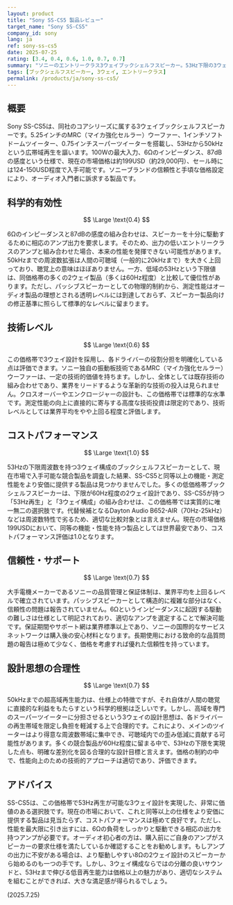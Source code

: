 ```yaml
---
layout: product
title: "Sony SS-CS5 製品レビュー"
target_name: "Sony SS-CS5"
company_id: sony
lang: ja
ref: sony-ss-cs5
date: 2025-07-25
rating: [3.4, 0.4, 0.6, 1.0, 0.7, 0.7]
summary: "ソニーのエントリークラス3ウェイブックシェルフスピーカー。53Hz下限の3ウェイ設計をこの価格帯で実現した競争力のある製品"
tags: [ブックシェルフスピーカー, 3ウェイ, エントリークラス]
permalink: /products/ja/sony-ss-cs5/
---
```


## 概要

Sony SS-CS5は、同社のコアシリーズに属する3ウェイブックシェルフスピーカーです。5.25インチのMRC（マイカ強化セルラー）ウーファー、1インチソフトドームツイーター、0.75インチスーパーツイーターを搭載し、53Hzから50kHzという広帯域再生を謳います。100Wの最大入力、6Ωのインピーダンス、87dBの感度という仕様で、現在の市場価格は約199USD（約29,000円）、セール時には124-150USD程度で入手可能です。ソニーブランドの信頼性と手頃な価格設定により、オーディオ入門者に訴求する製品です。

## 科学的有効性

$$ \Large \text{0.4} $$

6Ωのインピーダンスと87dBの感度の組み合わせは、スピーカーを十分に駆動するために相応のアンプ出力を要求します。そのため、出力の低いエントリークラスのアンプと組み合わせた場合、本来の性能を発揮できない可能性があります。50kHzまでの周波数拡張は人間の可聴域（一般的に20kHzまで）を大きく上回っており、聴覚上の意味はほぼありません。一方、低域の53Hzという下限値は、同価格帯の多くの2ウェイ製品（多くは60Hz程度）と比較して優位性があります。ただし、パッシブスピーカーとしての物理的制約から、測定性能はオーディオ製品の理想とされる透明レベルには到達しておらず、スピーカー製品向けの修正基準に照らして標準的なレベルに留まります。

## 技術レベル

$$ \Large \text{0.6} $$

この価格帯で3ウェイ設計を採用し、各ドライバーの役割分担を明確化している点は評価できます。ソニー独自の振動板技術であるMRC（マイカ強化セルラー）ウーファーは、一定の技術的価値を持ちます。しかし、全体としては既存技術の組み合わせであり、業界をリードするような革新的な技術の投入は見られません。クロスオーバーやエンクロージャーの設計も、この価格帯では標準的な水準です。測定性能の向上に直接的に寄与する高度な技術投資は限定的であり、技術レベルとしては業界平均をやや上回る程度と評価します。

## コストパフォーマンス

$$ \Large \text{1.0} $$

53Hzの下限周波数を持つ3ウェイ構成のブックシェルフスピーカーとして、現在市場で入手可能な競合製品を調査した結果、SS-CS5と同等以上の機能・測定性能をより安価に提供する製品は見つかりませんでした。多くの低価格帯ブックシェルフスピーカーは、下限が60Hz程度の2ウェイ設計であり、SS-CS5が持つ「53Hz再生」と「3ウェイ構成」の組み合わせは、この価格帯では実質的に唯一無二の選択肢です。代替候補となるDayton Audio B652-AIR（70Hz-25kHz）などは周波数特性で劣るため、適切な比較対象とは言えません。現在の市場価格199USDにおいて、同等の機能・性能を持つ製品としては世界最安であり、コストパフォーマンス評価は1.0となります。

## 信頼性・サポート

$$ \Large \text{0.7} $$

大手電機メーカーであるソニーの品質管理と保証体制は、業界平均を上回るレベルで確立されています。パッシブスピーカーとして構造的に複雑な部分はなく、信頼性の問題は報告されていません。6Ωというインピーダンスに起因する駆動の難しさは仕様として明記されており、適切なアンプを選定することで解決可能です。保証期間やサポート網は業界標準以上であり、ソニーの国際的なサービスネットワークは購入後の安心材料となります。長期使用における致命的な品質問題の報告は極めて少なく、価格を考慮すれば優れた信頼性を持っています。

## 設計思想の合理性

$$ \Large \text{0.7} $$

50kHzまでの超高域再生能力は、仕様上の特徴ですが、それ自体が人間の聴覚に直接的な利益をもたらすという科学的根拠は乏しいです。しかし、高域を専門のスーパーツイーターに分担させるという3ウェイの設計思想は、各ドライバーの再生帯域を限定し負担を軽減する上で合理的です。これにより、メインのツイーターはより得意な周波数帯域に集中でき、可聴域内での歪み低減に貢献する可能性があります。多くの競合製品が60Hz程度に留まる中で、53Hzの下限を実現した点も、明確な差別化を図る合理的な設計目標と言えます。価格の制約の中で、性能向上のための技術的アプローチは適切であり、評価できます。

## アドバイス

SS-CS5は、この価格帯で53Hz再生が可能な3ウェイ設計を実現した、非常に価値のある選択肢です。現在の市場において、これと同等以上の仕様をより安価に提供する製品は見当たらず、コストパフォーマンスは極めて良好です。ただし、性能を最大限に引き出すには、6Ωの負荷をしっかりと駆動できる相応の出力を持つアンプが必要です。オーディオ初心者の方は、購入前にご自身のアンプがスピーカーの要求仕様を満たしているか確認することをお勧めします。もしアンプの出力に不安がある場合は、より駆動しやすい8Ωの2ウェイ設計のスピーカーから始めるのも一つの手です。しかし、3ウェイ構成ならではの分離の良いサウンドと、53Hzまで伸びる低音再生能力は価格以上の魅力があり、適切なシステムを組むことができれば、大きな満足感が得られるでしょう。

(2025.7.25)
